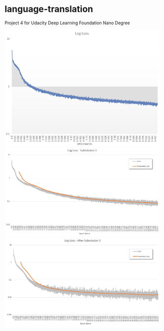 # language-translation
Project 4 for Udacity Deep Learning Foundation Nano Degree

<img src="https://raw.githubusercontent.com/jg1141/language-translation/master/Capture.PNG">

<img src="https://raw.githubusercontent.com/jg1141/language-translation/master/Capture2.PNG">

<img src="https://raw.githubusercontent.com/jg1141/language-translation/master/Capture4.PNG">